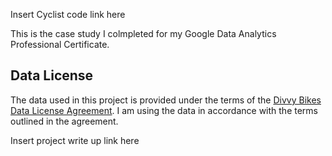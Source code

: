 Insert Cyclist code link here

This is the case study I colmpleted for my Google Data Analytics Professional Certificate.

## Data License

The data used in this project is provided under the terms of the [Divvy Bikes Data License Agreement](https://divvybikes.com/data-license-agreement). I am using the data in accordance with the terms outlined in the agreement.

Insert project write up link here
